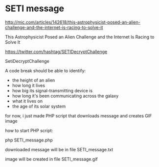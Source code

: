 # SETI message

http://mic.com/articles/142618/this-astrophysicist-posed-an-alien-challenge-and-the-internet-is-racing-to-solve-it

This Astrophysicist Posed an Alien Challenge and the Internet Is Racing to Solve It

https://twitter.com/hashtag/SETIDecryptChallenge

SetiDecryptChallenge

A code break should be able to identify:

* the height of an alien
* how long it lives
* how big its signal-transmitting device is
* how long it's been communicating across the galaxy
* what it lives on
* the age of its solar system

for now, i just made PHP script that downloads message and creates GIF image

how to start PHP script:

php SETI_message.php

downloaded message will be in file SETI_message.txt

image will be created in file SETI_message.gif
